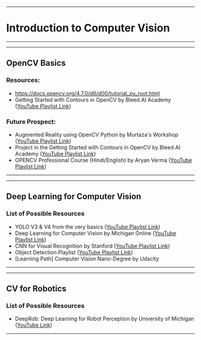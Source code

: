 ---------------------------------------
# Introduction to Computer Vision
-------------------------------------------

---------------------------------------
## OpenCV Basics

### Resources:
  - https://docs.opencv.org/4.7.0/d6/d00/tutorial_py_root.html
  - Getting Started with Contours in OpenCV by Bleed AI Academy ([YouTube Playlist Link](https://www.youtube.com/playlist?list=PLCeWwpzjQu9gc9C9-iZ9WTFNGhIq4-L1X))

### Future Prospect:
  - Augmented Reality using OpenCV Python by Murtaza's Workshop ([YouTube Playlist Link](https://www.youtube.com/playlist?list=PLMoSUbG1Q_r-JNMQ0zJmv6SnXwgbA8JJp))
  - Project in the Getting Started with Contours in OpenCV by Bleed AI Academy ([YouTube Playlist Link](https://www.youtube.com/playlist?list=PLCeWwpzjQu9gc9C9-iZ9WTFNGhIq4-L1X))
  - OPENCV Professional Course (Hindi/English) by Aryan Verma ([YouTube Playlist Link](https://www.youtube.com/playlist?list=PLTXuqKbKkxkTy764PhX1yil5hj-5va099))
-------------------------------------------

-------------------------------------------
## Deep Learning for Computer Vision

### List of Possible Resources
  - YOLO V3 & V4 from the very basics ([YouTube Playlist Link](https://www.youtube.com/playlist?list=PLbMO9c_jUD473OgrKYYMLRMEz-XZjG--n))
  - Deep Learning for Computer Vision by Michigan Online ([YouTube Playlist Link](https://www.youtube.com/playlist?list=PL5-TkQAfAZFbzxjBHtzdVCWE0Zbhomg7r))
  - CNN for Visual Recognition by Stanford ([YouTube Playlist Link](https://www.youtube.com/playlist?list=PL3FW7Lu3i5JvHM8ljYj-zLfQRF3EO8sYv))
  - Object Detection Playlist ([YouTube Playlist Link](https://www.youtube.com/playlist?list=PLYBHx8mJnnEMnxyEvvQbmsH5tvYaG9R6W))
  - [Learning Path] Computer Vision Nano-Degree by Udacity

-------------------------------------------

-------------------------------------------
## CV for Robotics

### List of Possible Resources
  - DeepRob: Deep Learning for Robot Perception by University of Michigan ([YouTube Link](https://www.youtube.com/playlist?list=PLf_SmXJixhnXoMs0Qvxe500BrjfbIOwSg))
-----------------------------------------------------
